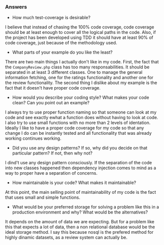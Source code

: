 ### Answers

* How much test-coverage is desirable?

I believe that instead of chasing the 100% code coverage, code coverage should be at least enough to cover all the logical paths in the code. Also, if the project has been developed using TDD it should have at least 90% of code coverage, just because of the methodology used. 

* What parts of your example do you like the least?

There are two main things I actually don't like in my code. First, the fact that the `CompanyReview.php` class has too many responsabilities. It should be separated in at least 3 different classes. One to manage the general information fetching, one for the ratings functionality and another one for the review functionality.
The second thing I dislike about my example is the fact that it doesn't have proper code coverage.

* How would you describe your coding style? What makes your code clean? Can you point out an example?

I always try to use proper function naming so that someone can look at my code and see exactly ewhat a function does without having to look at code. I also try to use small functions with no more than 2 levels of identation. Ideally I like to have a proper code coverage for my code so that any change I do can be instantly tested and all functionality that was already working continues working.

* Did you use any design patterns? If so, why did you decide on that particular pattern? If not, then why not?

I dind't use any design pattern consciously. If the separation of the code into new classes happened then dependency injection comes to mind as a way to proper have a separation of concerns.

* How maintainable is your code? What makes it maintainable?

At this point, the main selling point of maintainability of my code is the fact that uses small and simple functions.

* What would be your preferred storage for solving a problem like this in a production environment and why? What would be the alternatives?

It depends on the amount of data we are expecting. But for a problem like this that expects a lot of data, then a non relational database would be the ideal storage method. I say this because nosql is the prefered method for highly dinamic datasets, as a review system can actually be.
